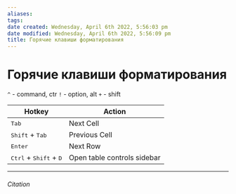 ```yaml
---
aliases: 
tags: 
date created: Wednesday, April 6th 2022, 5:56:03 pm
date modified: Wednesday, April 6th 2022, 5:56:09 pm
title: Горячие клавиши форматирования
---
```


# Горячие клавиши форматирования

`^` - command, ctr
`!` - option, alt
`+` - shift

| Hotkey                                            | Action                      |
| ------------------------------------------------- | --------------------------- |
| <kbd>Tab</kbd>                                    | Next Cell                   |
| <kbd>Shift</kbd> + <kbd>Tab</kbd>                 | Previous Cell               |
| <kbd>Enter</kbd>                                  | Next Row                    |
| <kbd>Ctrl</kbd> + <kbd>Shift</kbd> + <kbd>D</kbd> | Open table controls sidebar |

---

###### Citation
